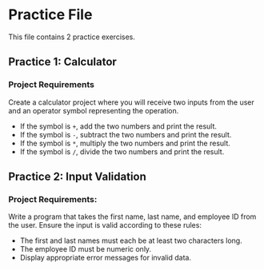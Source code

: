 # Practice File

This file contains 2 practice exercises.

## Practice 1: Calculator

### Project Requirements
Create a calculator project where you will receive two inputs from the user and an operator symbol representing the operation.

- If the symbol is `+`, add the two numbers and print the result.
- If the symbol is `-`, subtract the two numbers and print the result.
- If the symbol is `*`, multiply the two numbers and print the result.
- If the symbol is `/`, divide the two numbers and print the result.

## Practice 2: Input Validation

### Project Requirements:
Write a program that takes the first name, last name, and employee ID from the user. Ensure the input is valid according to these rules:

- The first and last names must each be at least two characters long.
- The employee ID must be numeric only.
- Display appropriate error messages for invalid data.
